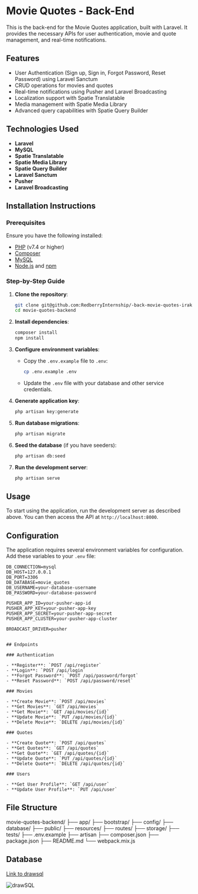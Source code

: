 # Movie Quotes - Back-End

This is the back-end for the Movie Quotes application, built with Laravel. It provides the necessary APIs for user authentication, movie and quote management, and real-time notifications.

## Features

-   User Authentication (Sign up, Sign in, Forgot Password, Reset Password) using Laravel Sanctum
-   CRUD operations for movies and quotes
-   Real-time notifications using Pusher and Laravel Broadcasting
-   Localization support with Spatie Translatable
-   Media management with Spatie Media Library
-   Advanced query capabilities with Spatie Query Builder

## Technologies Used

-   **Laravel**
-   **MySQL**
-   **Spatie Translatable**
-   **Spatie Media Library**
-   **Spatie Query Builder**
-   **Laravel Sanctum**
-   **Pusher**
-   **Laravel Broadcasting**

## Installation Instructions

### Prerequisites

Ensure you have the following installed:

-   [PHP](https://www.php.net/) (v7.4 or higher)
-   [Composer](https://getcomposer.org/)
-   [MySQL](https://www.mysql.com/)
-   [Node.js](https://nodejs.org/) and [npm](https://www.npmjs.com/)

### Step-by-Step Guide

1. **Clone the repository**:

    ```bash
    git clone git@github.com:RedberryInternship/-back-movie-quotes-irakli-ketchekmadze.git
    cd movie-quotes-backend
    ```

2. **Install dependencies**:

    ```bash
    composer install
    npm install
    ```

3. **Configure environment variables**:

    - Copy the `.env.example` file to `.env`:
        ```bash
        cp .env.example .env
        ```
    - Update the `.env` file with your database and other service credentials.

4. **Generate application key**:

    ```bash
    php artisan key:generate
    ```

5. **Run database migrations**:

    ```bash
    php artisan migrate
    ```

6. **Seed the database** (if you have seeders):

    ```bash
    php artisan db:seed
    ```

7. **Run the development server**:
    ```bash
    php artisan serve
    ```

## Usage

To start using the application, run the development server as described above. You can then access the API at `http://localhost:8000`.

## Configuration

The application requires several environment variables for configuration. Add these variables to your `.env` file:

```env
DB_CONNECTION=mysql
DB_HOST=127.0.0.1
DB_PORT=3306
DB_DATABASE=movie_quotes
DB_USERNAME=your-database-username
DB_PASSWORD=your-database-password

PUSHER_APP_ID=your-pusher-app-id
PUSHER_APP_KEY=your-pusher-app-key
PUSHER_APP_SECRET=your-pusher-app-secret
PUSHER_APP_CLUSTER=your-pusher-app-cluster

BROADCAST_DRIVER=pusher


## Endpoints

### Authentication

- **Register**: `POST /api/register`
- **Login**: `POST /api/login`
- **Forgot Password**: `POST /api/password/forgot`
- **Reset Password**: `POST /api/password/reset`

### Movies

- **Create Movie**: `POST /api/movies`
- **Get Movies**: `GET /api/movies`
- **Get Movie**: `GET /api/movies/{id}`
- **Update Movie**: `PUT /api/movies/{id}`
- **Delete Movie**: `DELETE /api/movies/{id}`

### Quotes

- **Create Quote**: `POST /api/quotes`
- **Get Quotes**: `GET /api/quotes`
- **Get Quote**: `GET /api/quotes/{id}`
- **Update Quote**: `PUT /api/quotes/{id}`
- **Delete Quote**: `DELETE /api/quotes/{id}`

### Users

- **Get User Profile**: `GET /api/user`
- **Update User Profile**: `PUT /api/user`
```

## File Structure

movie-quotes-backend/
├── app/
├── bootstrap/
├── config/
├── database/
├── public/
├── resources/
├── routes/
├── storage/
├── tests/
├── .env.example
├── artisan
├── composer.json
├── package.json
├── README.md
└── webpack.mix.js

## Database

<a href='https://drawsql.app/teams/irakli/diagrams/movie-quotes'>Link to drawsql</a>

<img src="{{ env('DRAWSQL_IMAGE') }}" alt="drawSQL" />
